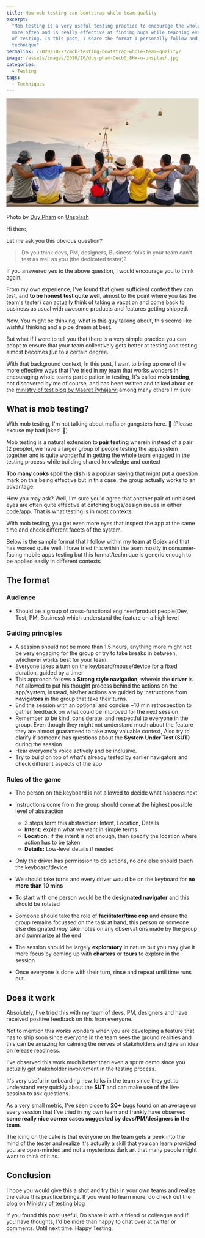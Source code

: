 ```yaml
---
title: How mob testing can bootstrap whole team quality
excerpt:
  "Mob testing is a very useful testing practice to encourage the whole team to test together and
  more often and is really effective at finding bugs while teaching everyone about the wonderful art
  of testing. In this post, I share the format I personally follow and my observations about this
  technique"
permalink: /2020/10/27/mob-testing-bootstrap-whole-team-quality/
image: /assets/images/2020/10/duy-pham-Cecb0_8Hx-o-unsplash.jpg
categories:
  - Testing
tags:
  - Techniques
---
```


![Friends sitting together](/assets/images/2020/10/duy-pham-Cecb0_8Hx-o-unsplash.jpg)

<span>Photo by
<a href="https://unsplash.com/@miinyuii?utm_source=unsplash&amp;utm_medium=referral&amp;utm_content=creditCopyText">Duy
Pham</a> on
<a href="https://unsplash.com/s/photos/group?utm_source=unsplash&amp;utm_medium=referral&amp;utm_content=creditCopyText">Unsplash</a></span>

Hi there,

Let me ask you this obvious question?

> Do you think devs, PM, designers, Business folks in your team can't test as well as you (the
> dedicated tester)?

If you answered yes to the above question, I would encourage you to think again.

From my own experience, I've found that given sufficient context they can test, and **to be honest**
**test quite well**, almost to the point where you (as the team's tester) can actually think of
taking a vacation and come back to business as usual with awesome products and features getting
shipped.

Now, You might be thinking, what is this guy talking about, this seems like wishful thinking and a
pipe dream at best.

But what if I were to tell you that there is a very simple practice you can adopt to ensure that
your team collectively gets better at testing and testing almost becomes _fun_ to a certain degree.

With that background context, In this post, I want to bring up one of the more effective ways that
I've tried in my team that works wonders in encouraging whole teams participation in testing, It's
called **mob testing**, not discovered by me of course, and has been written and talked about on the
[ministry of test blog by Maaret Pyhäjärvi](https://www.ministryoftesting.com/dojo/lessons/mob-testing-an-introduction-experience-report)
among many others I'm sure

## What is mob testing?

With mob testing, I'm not talking about mafia or gangsters here. 🔫 (Please excuse my bad jokes! 🙏)

Mob testing is a natural extension to **pair testing** wherein instead of a pair (2 people), we have
a larger group of people testing the app/system together and is quite wonderful in getting the whole
team engaged in the testing process while building shared knowledge and context

**Too many cooks spoil the dish** is a popular saying that might put a question mark on this being
effective but in this case, the group actually works to an advantage.

How you may ask? Well, I'm sure you'd agree that another pair of unbiased eyes are often quite
effective at catching bugs/design issues in either code/app. That is what testing is in most
contexts.

With mob testing, you get even more eyes that inspect the app at the same time and check different
facets of the system.

Below is the sample format that I follow within my team at Gojek and that has worked quite well. I
have tried this within the team mostly in consumer-facing mobile apps testing but this
format/technique is generic enough to be applied easily in different contexts

## The format

### Audience

- Should be a group of cross-functional engineer/product people(Dev, Test, PM, Business) which
  understand the feature on a high level

### Guiding principles

- A session should not be more than 1.5 hours, anything more might not be very engaging for the
  group or try to take breaks in between, whichever works best for your team
- Everyone takes a turn on the keyboard/mouse/device for a fixed duration, guided by a timer
- This approach follows a **Strong style navigation**, wherein the **driver** is not allowed to put
  his thought process behind the actions on the app/system, instead, his/her actions are guided by
  instructions from **navigators** in the group that take their turns.
- End the session with an optional and concise ~10 min retrospection to gather feedback on what
  could be improved for the next session
- Remember to be kind, considerate, and respectful to everyone in the group. Even though they might
  not understand much about the feature they are almost guaranteed to take away valuable context,
  Also try to clarify if someone has questions about the **System Under Test (SUT)** during the
  session
- Hear everyone's voice actively and be inclusive.
- Try to build on top of what's already tested by earlier navigators and check different aspects of
  the app

### Rules of the game

- The person on the keyboard is not allowed to decide what happens next
- Instructions come from the group should come at the highest possible level of abstraction

  - 3 steps form this abstraction: Intent, Location, Details
  - **Intent:** explain what we want in simple terms
  - **Location:** if the intent is not enough, then specify the location where action has to be
    taken
  - **Details:** Low-level details if needed

- Only the driver has permission to do actions, no one else should touch the keyboard/device
- We should take turns and every driver would be on the keyboard for **no more than 10 mins**
- To start with one person would be the **designated navigator** and this should be rotated
- Someone should take the role of **facilitator/time cop** and ensure the group remains focussed on
  the task at hand, this person or someone else designated _may_ take notes on any observations made
  by the group and summarize at the end
- The session should be largely **exploratory** in nature but you may give it more focus by coming
  up with **charters** or **tours** to explore in the session
- Once everyone is done with their turn, rinse and repeat until time runs out.

## Does it work

Absolutely, I've tried this with my team of devs, PM, designers and have received positive feedback
on this from everyone.

Not to mention this works wonders when you are developing a feature that has to ship soon since
everyone in the team sees the ground realities and this can be amazing for calming the nerves of
stakeholders and give an idea on release readiness.

I've observed this work much better than even a sprint demo since you actually get stakeholder
involvement in the testing process.

It's very useful in onboarding new folks in the team since they get to understand very quickly about
the **SUT** and can make use of the live session to ask questions.

As a very small metric, I've seen close to **20+** bugs found on an average on every session that
I've tried in my own team and frankly have observed **some really nice corner cases suggested by
devs/PM/designers in the team**.

The icing on the cake is that everyone on the team gets a peek into the mind of the tester and
realize it's actually a skill that you can learn provided you are open-minded and not a mysterious
dark art that many people might want to think of it as.

## Conclusion

I hope you would give this a shot and try this in your own teams and realize the value this practice
brings. If you want to learn more, do check out the blog on
[Ministry of testing blog](https://www.ministryoftesting.com/dojo/lessons/mob-testing-an-introduction-experience-report)

If you found this post useful, Do share it with a friend or colleague and if you have thoughts, I'd
be more than happy to chat over at twitter or comments. Until next time. Happy Testing.
